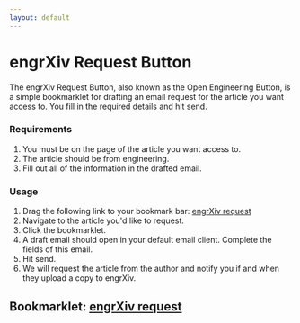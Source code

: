 ```yaml
---
layout: default
---
```


<h1>engrXiv Request Button</h1>

The engrXiv Request Button, also known as the Open Engineering Button, is a simple bookmarklet for drafting an email request for the article you want access to. You fill in the required details and hit send.

### Requirements
1. You must be on the page of the article you want access to.
2. The article should be from engineering.
3. Fill out all of the information in the drafted email.

### Usage
1. Drag the following link to your bookmark bar: [engrXiv request](javascript:(function(){location.href='mailto:request@engrxiv.org?SUBJECT=Open%20Engineering%20Request&BODY=URL%3A%20'+escape(location.href)+encodeURI('\r\nAuthor%20Email:%20\r\n\r\nYour%20Name:%20\r\nYour%20Affiliation:%20\r\nReason%20for%20request:%20')})();)
2. Navigate to the article you'd like to request.
3. Click the bookmarklet.
4. A draft email should open in your default email client. Complete the fields of this email.
5. Hit send.
6. We will request the article from the author and notify you if and when they upload a copy to engrXiv.

## Bookmarklet: [engrXiv request](javascript:(function(){location.href='mailto:request@engrxiv.org?SUBJECT=Open%20Engineering%20Request&BODY=URL%3A%20'+escape(location.href)+encodeURI('\r\nAuthor%20Email:%20\r\n\r\nYour%20Name:%20\r\nYour%20Affiliation:%20\r\nReason%20for%20request:%20')})();)
